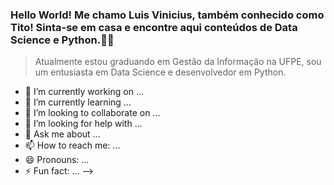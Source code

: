 ### Hello World! Me chamo Luis Vinicius, também conhecido como Tito! Sinta-se em casa e encontre aqui conteúdos de Data Science e Python.👋🏾

> Atualmente estou graduando em Gestão da Informação na UFPE, sou um entusiasta em Data Science e desenvolvedor em Python.

- 🔭 I’m currently working on ...
- 🌱 I’m currently learning ...
- 👯 I’m looking to collaborate on ...
- 🤔 I’m looking for help with ...
- 💬 Ask me about ...
- 📫 How to reach me: ...
- 😄 Pronouns: ...
- ⚡ Fun fact: ...
-->
